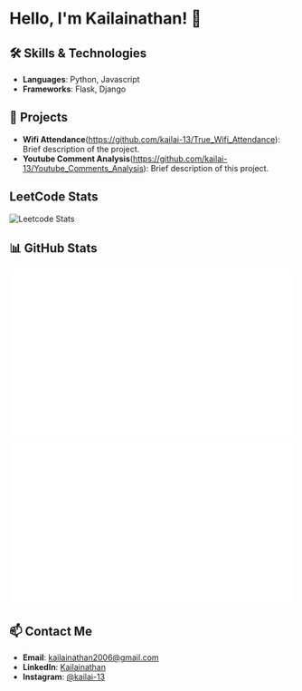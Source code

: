 # Hello, I'm Kailainathan! 👋



## 🛠️ Skills & Technologies

- **Languages**: Python, Javascript
- **Frameworks**: Flask, Django


## 🚀 Projects

- **Wifi Attendance**(https://github.com/kailai-13/True_Wifi_Attendance): Brief description of the project.
- **Youtube Comment Analysis**(https://github.com/kailai-13/Youtube_Comments_Analysis): Brief description of this project.


## LeetCode Stats

![Leetcode Stats](https://leetcard.jacoblin.cool/Kailainathan)

## 📊 GitHub Stats

![](https://raw.githubusercontent.com/kailai-13/stats_for_me/master/generated/overview.svg#gh-dark-mode-only)
![](https://raw.githubusercontent.com/kailai-13/stats_for_me/master/generated/languages.svg#gh-dark-mode-only)


## 📫 Contact Me

- **Email**: [kailainathan2006@gmail.com](mailto:kailainathan2006@gmail.com)
- **LinkedIn**: [Kailainathan](https://www.linkedin.com/in/kailai-nathan-442b23281/)
- **Instagram**: [@kailai-13](https://www.instagram.com/kailai_13/)
